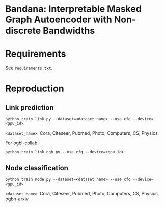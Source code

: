 # Bandana: Interpretable Masked Graph Autoencoder with Non-discrete Bandwidths

# Requirements

See `requirements.txt`.

# Reproduction

## Link prediction

```shell
python train_link.py --dataset=<dataset_name> --use_cfg --device=<gpu_id>
```
`<dataset_name>`: Cora, Citeseer, Pubmed, Photo, Computers, CS, Physics

For ogbl-collab:
```shell
python train_link_ogb.py --use_cfg --device=<gpu_id>
```

## Node classification

```shell
python train_node.py --dataset=<dataset_name> --use_cfg --device=<gpu_id>
```
`<dataset_name>`: Cora, Citeseer, Pubmed, Photo, Computers, CS, Physics, ogbn-arxiv
